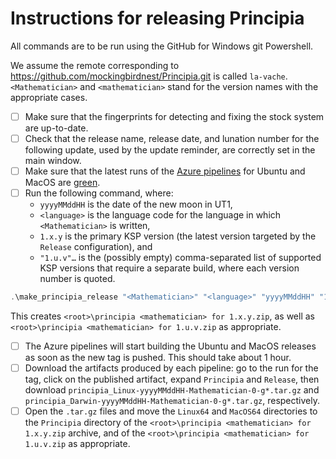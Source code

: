 # Instructions for releasing Principia

All commands are to be run using the GitHub for Windows git Powershell.

We assume the remote corresponding to https://github.com/mockingbirdnest/Principia.git
is called `la-vache`.  `<Mathematician>` and `<mathematician>` stand for the version
names with the appropriate cases.
- [ ] Make sure that the fingerprints for detecting and fixing the stock system are up-to-date.
- [ ] Check that the release name, release date, and lunation number for the following update, used by the update reminder, are correctly set in the main window.
- [ ] Make sure that the latest runs of the [Azure pipelines](https://dev.azure.com/mockingbirdnest/Principia/_build) for Ubuntu and MacOS are [green](https://www.youtube.com/watch?v=lFeLDc2CzOs&feature=youtu.be&t=61).
- [ ] Run the following command, where:
  - `yyyyMMddHH` is the date of the new moon in UT1,
  - `<language>` is the language code for the language in which `<Mathematician>` is written,
  - `1.x.y` is the primary KSP version (the latest version targeted by the `Release` configuration), and
  - `"1.u.v"…` is the (possibly empty) comma-separated list of supported KSP versions that require a separate build, where each version number is quoted.
```powershell
.\make_principia_release "<Mathematician>" "<language>" "yyyyMMddHH" "1.x.y" @("1.u.v"…)
```
  This creates `<root>\principia <mathematician> for 1.x.y.zip`, as well as `<root>\principia <mathematician> for 1.u.v.zip` as appropriate. 
- [ ] The Azure pipelines will start building the Ubuntu and MacOS releases as soon as the new tag is pushed.  This should take about 1 hour.
- [ ] Download the artifacts produced by each pipeline: go to the run for the tag, click on the published artifact, expand `Principia` and `Release`, then download `principia_Linux-yyyyMMddHH-Mathematician-0-g*.tar.gz` and `principia_Darwin-yyyyMMddHH-Mathematician-0-g*.tar.gz`, respectively.
- [ ] Open the `.tar.gz` files and move the `Linux64` and `MacOS64` directories to the `Principia` directory of the `<root>\principia <mathematician> for 1.x.y.zip` archive, and of the `<root>\principia <mathematician> for 1.u.v.zip` as appropriate.
